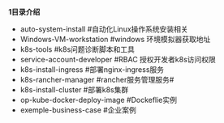 **1目录介绍**
- auto-system-install  #自动化Linux操作系统安装相关
- Windows-VM-workstation #windows 环境模拟器获取地址
- k8s-tools #k8s问题诊断脚本和工具
- service-account-developer #RBAC 授权开发者k8s访问权限
- k8s-install-ingress #部署nginx-ingress服务
- k8s-rancher-manager #rancher服务管理服务#
- k8s-install-cluster  #部署k8s集群
- op-kube-docker-deploy-image #Dockeflie实例    
- exemple-business-case  #企业案例
